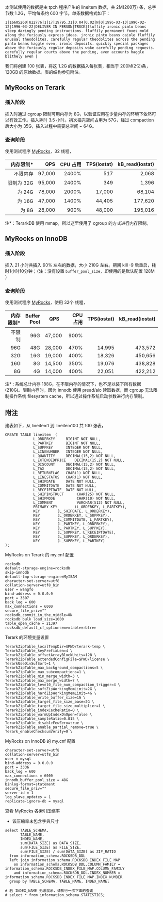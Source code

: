 

本测试使用的数据是由 tpch 程序产生的 lineitem 数据，共 2M(200万) 条，总字节数 1.2G，平均每条约 600 字节，单条数据格式如下：

```
1|16605260|822776|1|17|19795.31|0.04|0.02|N|O|1996-03-13|1996-02-12|1996-03-22|DELIVER IN PERSON|TRUCK|fluffily ironic pinto beans sleep daringly pending instructions. fluffily permanent foxes mold along the furiously express ideas. ironic pinto beans cajole fluffily unusual theodolites. carefully regular theodolites across the pending pinto beans haggle even, ironic deposits. quickly special packages above the furiously regular deposits wake carefully pending requests. carefully regular courts above the pending, even accounts haggle blithely even |
```

我们将创建 100 张表，将这 1.2G 的数据插入每张表，相当于 200M(2亿)条，120GB 的原始数据。表的结构参见附注。

## MyRocks on Terark

### 插入阶段

插入时通过 cgroup 限制可用内存为 8G，以验证应用在少量内存的环境下依然可以有效工作。插入耗时 3.5 小时。初次插完空间占用为 57G，经过 compaction 后大小为 35G，插入过程中需要总空间 ~ 64G。


### 查询阶段

使用测试程序 [MyRocks](https://github.com/Terark/MyRocksTest)，32 线程，


| 内存限制*   |  QPS   | CPU 占用  | TPS(iostat) | kB_read(iostat) |
|----------:|-------:|---------:|------------:|----------------:|
| 不限内存   | 97,000 | 2400%    |  517        |  2,068          |
| 限制为 32G | 95,000 | 2400%    |  349        |  1,396          |
| 为 24G    | 78,000 | 2000%    |  17,000     |  68,104         |
| 为 16G    | 47,000 | 1400%    |  44,405     |  177,620        |
| 为 8G     | 28,000 | 900%     |  48,000     |  195,016        |

注*：TerarkDB 使用 mmap，所以这里使用了 cgroup 的方式进行内存限制。

## MyRocks on InnoDB

### 插入阶段

插入 21 小时共插入 90% 左右的数据，大小 210G 左右。期间 kill -9 后重启，耗时1小时10分钟；（注：没有设置 ```buffer_pool_size```，即使用的是默认配置 128M ）


### 查询阶段

使用测试程序 [MyRocks](https://github.com/Terark/MyRocksTest)，使用 32个 线程，

| 内存限制*  |Buffer<br/>Pool|  QPS   | CPU 占用  | TPS(iostat) | kB_read(iostat) |
|----------:|---:|-------:|---------:|------------:|----------------:|
| 不限制     |96G | 47,000 |     900%|             |                 |
| 96G       |48G | 28,000 |      470%|  14,995     |  473,572        |
| 32G       |16G | 19,000 |      400%|  18,326     |  450,656        |
| 16G       | 8G | 14,500 |      350%|  19,076     |  438,828        |
|  8G       | 4G | 14,000 |      400%|  22,051     |  422,212        |
 
注* : 系统总计内存 188G，在不限内存的情况下，也不足以装下所有数据(210G)。限制内存时，因为 innodb 使用 pread/aio 读取数据，而 cgroup 无法限制操作系统 filesystem cache，所以通过操作系统启动参数进行内存限制。

## 附注

建表如下，从 lineitem1 到 lineitem100 共 100 张表，

```
CREATE TABLE lineitem  (
             L_ORDERKEY    	BIGINT NOT NULL,
             L_PARTKEY     	BIGINT NOT NULL,
             L_SUPPKEY     	INTEGER NOT NULL,
             L_LINENUMBER  	INTEGER NOT NULL,
             L_QUANTITY    	DECIMAL(15,2) NOT NULL,
             L_EXTENDEDPRICE    DECIMAL(15,2) NOT NULL,
             L_DISCOUNT    	DECIMAL(15,2) NOT NULL,
             L_TAX         	DECIMAL(15,2) NOT NULL,
             L_RETURNFLAG  	CHAR(1) NOT NULL,
             L_LINESTATUS  	CHAR(1) NOT NULL,
             L_SHIPDATE    	DATE NOT NULL,
             L_COMMITDATE  	DATE NOT NULL,
             L_RECEIPTDATE 	DATE NOT NULL,
             L_SHIPINSTRUCT 	 CHAR(25) NOT NULL,
             L_SHIPMODE     	 CHAR(10) NOT NULL,
             L_COMMENT      	 VARCHAR(512) NOT NULL,
             PRIMARY KEY        (L_ORDERKEY, L_PARTKEY),
             KEY 		(L_SHIPDATE, L_ORDERKEY),
             KEY 		(L_ORDERKEY, L_SUPPKEY),
             KEY 		(L_COMMITDATE, L_PARTKEY),
             KEY 		(L_PARTKEY, L_ORDERKEY),
             KEY 		(L_PARTKEY, L_SUPPKEY),
             KEY 		(L_SUPPKEY, L_RECEIPTDATE),
             KEY 		(L_SUPPKEY, L_ORDERKEY),
             KEY 		(L_SUPPKEY, L_PARTKEY)
);
```

MyRocks on Terark 的 my.cnf 配置

```
rocksdb
default-storage-engine=rocksdb
skip-innodb
default-tmp-storage-engine=MyISAM
character-set-server=utf8
collation-server=utf8_bin
user = wangfo
bind-address = 0.0.0.0
port = 3307
back_log = 600
max_connections = 6000
secure_file_priv=""
rocksdb_commit_in_the_middle=ON
rocksdb_bulk_load_size=1000
table_open_cache = 21397
rocksdb_default_cf_options=memtable=rbtree
```

Terark 的环境变量设置

```
TerarkZipTable_localTempDir=$PWD/terark-temp \
TerarkZipTable_keyPrefixLen=4 \
TerarkZipTable_offsetArrayBlockUnits=128 \
TerarkZipTable_extendedConfigFile=$PWD/license \
TerarkUseDivSufSort=1 \
TerarkZipTable_max_background_compactions=5 \
TerarkZipTable_max_subcompactions=1 \
TerarkZipTable_min_merge_width=3 \
TerarkZipTable_max_merge_width=7 \
TerarkZipTable_level0_file_num_compaction_trigger=4 \
TerarkZipTable_softZipWorkingMemLimit=2G \
TerarkZipTable_hardZipWorkingMemLimit=4G \
TerarkZipTable_write_buffer_size=1G \
TerarkZipTable_target_file_size_base=2G \
TerarkZipTable_target_file_size_multiplier=1 \
TerarkZipTable_indexCacheRatio=0 \
TerarkZipTable_warmUpIndexOnOpen=false \
TerarkZipTable_sampleRatio=0.015 \
TerarkZipTable_disableFewZero=true \
TerarkZipTable_enable_partial_remove=true \
Terark_enableChecksumVerify=0 \
```

MyRocks on InnoDB 的 my.cnf 配置

```
character-set-server=utf8
collation-server=utf8_bin
user = mysql
bind-address = 0.0.0.0
port = 3336
back_log = 600
max_connections = 6000
innodb_buffer_pool_size = 48G
binlog-format=statement
secure_file_priv=""
server-id = 1
log_slave_updates = 1
replicate-ignore-db = mysql
```

查看 MyRocks 各索引压缩率
* 该压缩率未包含字典尺寸
```
select TABLE_SCHEMA,
       TABLE_NAME,
       INDEX_NAME,
       sum(DATA_SIZE) as DATA_SIZE,
       sum(FILE_SIZE) as FILE_SIZE,
       sum(FILE_SIZE) / sum(DATA_SIZE) as ZIP_RATIO
  from information_schema.ROCKSDB_DDL
  left join information_schema.ROCKSDB_INDEX_FILE_MAP
    on information_schema.ROCKSDB_DDL.COLUMN_FAMILY = information_schema.ROCKSDB_INDEX_FILE_MAP.COLUMN_FAMILY
    and information_schema.ROCKSDB_DDL.INDEX_NUMBER = information_schema.ROCKSDB_INDEX_FILE_MAP.INDEX_NUMBER
  group by TABLE_SCHEMA, TABLE_NAME, INDEX_NAME;
  
# 若 INDEX_NAME 无法展示，请执行一次下面的查询
# select * from information_schema.STATISTICS;
```

